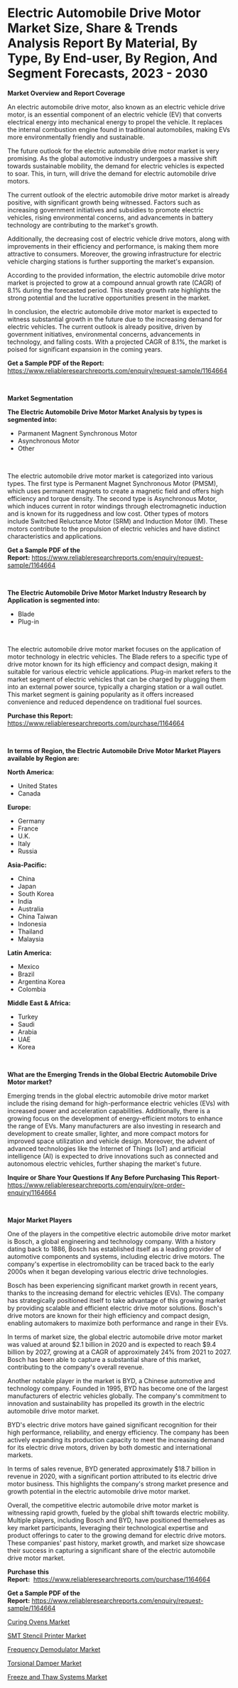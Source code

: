 <p><h1>Electric Automobile Drive Motor Market Size, Share & Trends Analysis Report By Material, By Type, By End-user, By Region, And Segment Forecasts, 2023 - 2030</h1></p><p><strong>Market Overview and Report Coverage</strong></p>
<p><p>An electric automobile drive motor, also known as an electric vehicle drive motor, is an essential component of an electric vehicle (EV) that converts electrical energy into mechanical energy to propel the vehicle. It replaces the internal combustion engine found in traditional automobiles, making EVs more environmentally friendly and sustainable.</p><p>The future outlook for the electric automobile drive motor market is very promising. As the global automotive industry undergoes a massive shift towards sustainable mobility, the demand for electric vehicles is expected to soar. This, in turn, will drive the demand for electric automobile drive motors.</p><p>The current outlook of the electric automobile drive motor market is already positive, with significant growth being witnessed. Factors such as increasing government initiatives and subsidies to promote electric vehicles, rising environmental concerns, and advancements in battery technology are contributing to the market's growth.</p><p>Additionally, the decreasing cost of electric vehicle drive motors, along with improvements in their efficiency and performance, is making them more attractive to consumers. Moreover, the growing infrastructure for electric vehicle charging stations is further supporting the market's expansion.</p><p>According to the provided information, the electric automobile drive motor market is projected to grow at a compound annual growth rate (CAGR) of 8.1% during the forecasted period. This steady growth rate highlights the strong potential and the lucrative opportunities present in the market.</p><p>In conclusion, the electric automobile drive motor market is expected to witness substantial growth in the future due to the increasing demand for electric vehicles. The current outlook is already positive, driven by government initiatives, environmental concerns, advancements in technology, and falling costs. With a projected CAGR of 8.1%, the market is poised for significant expansion in the coming years.</p></p>
<p><strong>Get a Sample PDF of the Report:</strong> <a href="https://www.reliableresearchreports.com/enquiry/request-sample/1164664">https://www.reliableresearchreports.com/enquiry/request-sample/1164664</a></p>
<p>&nbsp;</p>
<p><strong>Market Segmentation</strong></p>
<p><strong>The Electric Automobile Drive Motor Market Analysis by types is segmented into:</strong></p>
<p><ul><li>Parmanent Magnent Synchronous Motor</li><li>Asynchronous Motor</li><li>Other</li></ul></p>
<p>&nbsp;</p>
<p><p>The electric automobile drive motor market is categorized into various types. The first type is Permanent Magnet Synchronous Motor (PMSM), which uses permanent magnets to create a magnetic field and offers high efficiency and torque density. The second type is Asynchronous Motor, which induces current in rotor windings through electromagnetic induction and is known for its ruggedness and low cost. Other types of motors include Switched Reluctance Motor (SRM) and Induction Motor (IM). These motors contribute to the propulsion of electric vehicles and have distinct characteristics and applications.</p></p>
<p><strong>Get a Sample PDF of the Report:</strong>&nbsp;<a href="https://www.reliableresearchreports.com/enquiry/request-sample/1164664">https://www.reliableresearchreports.com/enquiry/request-sample/1164664</a></p>
<p>&nbsp;</p>
<p><strong>The Electric Automobile Drive Motor Market Industry Research by Application is segmented into:</strong></p>
<p><ul><li>Blade</li><li>Plug-in</li></ul></p>
<p>&nbsp;</p>
<p><p>The electric automobile drive motor market focuses on the application of motor technology in electric vehicles. The Blade refers to a specific type of drive motor known for its high efficiency and compact design, making it suitable for various electric vehicle applications. Plug-in market refers to the market segment of electric vehicles that can be charged by plugging them into an external power source, typically a charging station or a wall outlet. This market segment is gaining popularity as it offers increased convenience and reduced dependence on traditional fuel sources.</p></p>
<p><strong>Purchase this Report:</strong>&nbsp; <a href="https://www.reliableresearchreports.com/purchase/1164664">https://www.reliableresearchreports.com/purchase/1164664</a></p>
<p>&nbsp;</p>
<p><strong>In terms of Region, the Electric Automobile Drive Motor Market Players available by Region are:</strong></p>
<p>
    <p> <strong> North America: </strong>
        <ul>
            <li>United States</li>
            <li>Canada</li>
        </ul>
        </p> 
    <p> <strong> Europe: </strong>
        <ul>
            <li>Germany</li>
            <li>France</li>
            <li>U.K.</li>
            <li>Italy</li>
            <li>Russia</li>
        </ul>
        </p> 
    <p> <strong> Asia-Pacific: </strong>
        <ul>
            <li>China</li>
            <li>Japan</li>
            <li>South Korea</li>
            <li>India</li>
            <li>Australia</li>
            <li>China Taiwan</li>
            <li>Indonesia</li>
            <li>Thailand</li>
            <li>Malaysia</li>
        </ul>
        </p> 
    <p> <strong> Latin America: </strong>
        <ul>
            <li>Mexico</li>
            <li>Brazil</li>
            <li>Argentina Korea</li>
            <li>Colombia</li>
        </ul>
        </p> 
    <p> <strong> Middle East & Africa: </strong>
        <ul>
            <li>Turkey</li>
            <li>Saudi</li>
            <li>Arabia</li>
            <li>UAE</li>
            <li>Korea</li>
        </ul>
    </p>
    </p>
<p>&nbsp;</p>
<p><strong>What are the Emerging Trends in the Global Electric Automobile Drive Motor market?</strong></p>
<p><p>Emerging trends in the global electric automobile drive motor market include the rising demand for high-performance electric vehicles (EVs) with increased power and acceleration capabilities. Additionally, there is a growing focus on the development of energy-efficient motors to enhance the range of EVs. Many manufacturers are also investing in research and development to create smaller, lighter, and more compact motors for improved space utilization and vehicle design. Moreover, the advent of advanced technologies like the Internet of Things (IoT) and artificial intelligence (AI) is expected to drive innovations such as connected and autonomous electric vehicles, further shaping the market's future.</p></p>
<p><strong>Inquire or Share Your Questions If Any Before Purchasing This Report</strong>- <a href="https://www.reliableresearchreports.com/enquiry/pre-order-enquiry/1164664">https://www.reliableresearchreports.com/enquiry/pre-order-enquiry/1164664</a></p>
<p>&nbsp;</p>
<p><strong>Major Market Players</strong></p>
<p><p>One of the players in the competitive electric automobile drive motor market is Bosch, a global engineering and technology company. With a history dating back to 1886, Bosch has established itself as a leading provider of automotive components and systems, including electric drive motors. The company's expertise in electromobility can be traced back to the early 2000s when it began developing various electric drive technologies.</p><p>Bosch has been experiencing significant market growth in recent years, thanks to the increasing demand for electric vehicles (EVs). The company has strategically positioned itself to take advantage of this growing market by providing scalable and efficient electric drive motor solutions. Bosch's drive motors are known for their high efficiency and compact design, enabling automakers to maximize both performance and range in their EVs.</p><p>In terms of market size, the global electric automobile drive motor market was valued at around $2.1 billion in 2020 and is expected to reach $9.4 billion by 2027, growing at a CAGR of approximately 24% from 2021 to 2027. Bosch has been able to capture a substantial share of this market, contributing to the company's overall revenue.</p><p>Another notable player in the market is BYD, a Chinese automotive and technology company. Founded in 1995, BYD has become one of the largest manufacturers of electric vehicles globally. The company's commitment to innovation and sustainability has propelled its growth in the electric automobile drive motor market.</p><p>BYD's electric drive motors have gained significant recognition for their high performance, reliability, and energy efficiency. The company has been actively expanding its production capacity to meet the increasing demand for its electric drive motors, driven by both domestic and international markets.</p><p>In terms of sales revenue, BYD generated approximately $18.7 billion in revenue in 2020, with a significant portion attributed to its electric drive motor business. This highlights the company's strong market presence and growth potential in the electric automobile drive motor market.</p><p>Overall, the competitive electric automobile drive motor market is witnessing rapid growth, fueled by the global shift towards electric mobility. Multiple players, including Bosch and BYD, have positioned themselves as key market participants, leveraging their technological expertise and product offerings to cater to the growing demand for electric drive motors. These companies' past history, market growth, and market size showcase their success in capturing a significant share of the electric automobile drive motor market.</p></p>
<p><strong>Purchase this Report:</strong>&nbsp;&nbsp;<a href="https://www.reliableresearchreports.com/purchase/1164664">https://www.reliableresearchreports.com/purchase/1164664</a></p>
<p></p>
<p><strong>Get a Sample PDF of the Report:</strong>&nbsp;<a href="https://www.reliableresearchreports.com/enquiry/request-sample/1164664">https://www.reliableresearchreports.com/enquiry/request-sample/1164664</a></p>
<p><p><a href="https://www.linkedin.com/pulse/curing-ovens-market-challenges-opportunities-growth-drivers-2mtpe/">Curing Ovens Market</a></p><p><a href="https://www.linkedin.com/pulse/decoding-smt-stencil-printer-market-deep-dive-latest-trends-segmentation-fgwte/">SMT Stencil Printer Market</a></p><p><a href="https://medium.com/@abbieparker1964/frequency-demodulator-market-exploring-market-share-market-trends-and-future-growth-388b7cf0a96b">Frequency Demodulator Market</a></p><p><a href="https://github.com/RickHolmes3/Market-Research-Report-List-2/blob/main/torsional-damper-market.md">Torsional Damper Market</a></p><p><a href="https://medium.com/@nelsonhauck/freeze-and-thaw-systems-market-insights-into-market-cagr-market-trends-and-growth-strategies-b8b161e17136">Freeze and Thaw Systems Market</a></p></p>